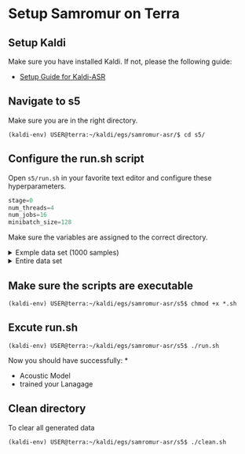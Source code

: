 # Setup Samromur on Terra

## Setup Kaldi

Make sure you have installed Kaldi. If not, please the following guide:
* [Setup Guide for Kaldi-ASR](/setup_kaldi.md)


<!-- TODO: How to get samromur data fram Clarin and set enviroment varialbes -->
<!-- ## Get data -->

## Navigate to s5

Make sure you are in the right directory.

```console
(kaldi-env) USER@terra:~/kaldi/egs/samromur-asr/$ cd s5/
```

## Configure the run.sh script

Open `s5/run.sh` in your favorite text editor and configure these hyperparameters.

```php
stage=0
num_threads=4
num_jobs=16
minibatch_size=128
```

Make sure the variables are assigned to the correct directory. 

<details>
<summary>Exmple data set (1000 samples)</summary>

```php
samromur_audio_dir=~/samromur_recordings_1000/audio
samromur_meta_file=~/samromur_recordings_1000/metadata.tsv
```
</details>

<details>
<summary>Entire data set</summary>

```php
samromur_audio_dir=~/samromur_recordings/audio
samromur_meta_file=~/samromur_recordings/metadata.tsv
```
</details>

## Make sure the scripts are executable

```console
(kaldi-env) USER@terra:~/kaldi/egs/samromur-asr/s5$ chmod +x *.sh
```

## Excute run.sh
```console
(kaldi-env) USER@terra:~/kaldi/egs/samromur-asr/s5$ ./run.sh 
```

Now you should have successfully:
*
* Acoustic Model
* trained your Lanagage 

## Clean directory

To clear all generated data 
```console
(kaldi-env) USER@terra:~/kaldi/egs/samromur-asr/s5$ ./clean.sh
```